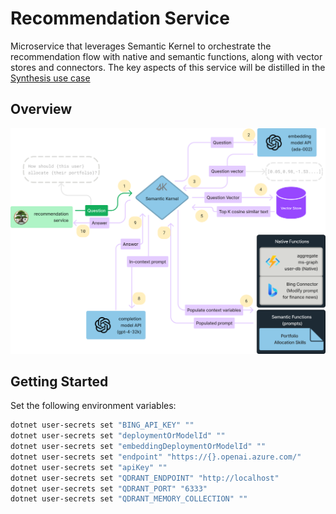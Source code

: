 # Recommendation Service

Microservice that leverages Semantic Kernel to orchestrate the recommendation flow with native and semantic functions,
along with vector stores and connectors. The key aspects of this service will be distilled in the [Synthesis use case](https://iappwksp.com/wksp/05-use-cases/synthesis/)

## Overview

![Recommendation Service](../../../assets/images/sk-memory-orchestration.png)

## Getting Started

Set the following environment variables:

```bash
dotnet user-secrets set "BING_API_KEY" ""
dotnet user-secrets set "deploymentOrModelId" ""
dotnet user-secrets set "embeddingDeploymentOrModelId" ""
dotnet user-secrets set "endpoint" "https://{}.openai.azure.com/"
dotnet user-secrets set "apiKey" ""
dotnet user-secrets set "QDRANT_ENDPOINT" "http://localhost"
dotnet user-secrets set "QDRANT_PORT" "6333"
dotnet user-secrets set "QDRANT_MEMORY_COLLECTION" ""

```
